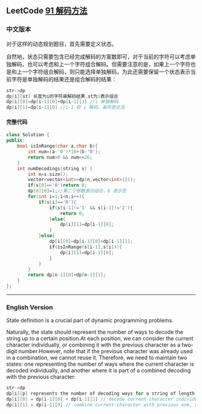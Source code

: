 ## LeetCode [91 解码方法](https://leetcode.cn/problems/decode-ways/description/)
### 中文版本
对于这样的动态规划题目，首先需要定义状态。

自然地，状态只需要包含已经完成解码的方案数即可，对于当前的字符可以考虑单独解码，也可以考虑和上一个字符组合解码。但需要注意的是，如果上一个字符也是和上一个字符组合解码，则只能选择单独解码，为此还需要保留一个状态表示当前字符是单独解码的结果还是组合解码的结果：
```cpp
str->dp
dp[i][st] 长度为i的字符串解码结果,st为1表示组合
dp[i][0]=dp[i-1][0]+dp[i-1][1] //i 单独解码
dp[i][1]=dp[i-1][0] //i-1 和 i 解码，条件是合法
```

#### 完整代码
```cpp
class Solution {
public:
    bool isInRange(char a,char b){
        int num=(a-'0')*10+(b-'0');
        return num>0 && num<=26;
    }
    int numDecodings(string s) {
        int n=s.size();
        vector<vector<int>>dp(n,vector<int>(2));
        if(s[0]=='0')return 0;
        dp[0][0]=1;//第二个参数表示组合，0 表示否
        for(int i=1;i<n;i++){
            if(s[i]=='0'){
                if(s[i-1]!='1' && s[i-1]!='2'){
                    return 0;
                }else{
                    dp[i][1]=dp[i-1][0];
                }
            }else{
                dp[i][0]=dp[i-1][0]+dp[i-1][1];
                if(isInRange(s[i-1],s[i])){
                    dp[i][1]=dp[i-1][0];
                }
            }
        }
        return dp[n-1][0]+dp[n-1][1];
    }
};
```
---
### English Version
State definition is a crucial part of dynamic programming problems.

Naturally, the state should represent the number of ways to decode the string up to a certain position.At each position, we can consider the current character individually, or combining it with the previous character as a two-digit number.However, note that if the previous character was already used in a combination, we cannot reuse it. Therefore, we need to maintain two states: one representing the number of ways where the current character is decoded individually, and another where it is part of a combined decoding with the previous character:
```cpp
str->dp
dp[i][p] represents the number of decoding ways for a string of length i, where p=1 means the i-th character is part of a combination.
dp[i][0] = dp[i-1][0] + dp[i-1][1] // decode current character individually
dp[i][1] = dp[i-1][0] // combine current character with previous one, only if the combination is valid
```
